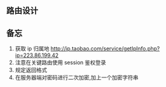 ## 路由设计

## 备忘

1. 获取 ip 归属地 http://ip.taobao.com/service/getIpInfo.php?ip=223.86.199.42
2. 注意在关键路由使用 session 鉴权登录
3. 规定返回格式
4. 在服务器端对密码进行二次加密,加上一个加密字符串
